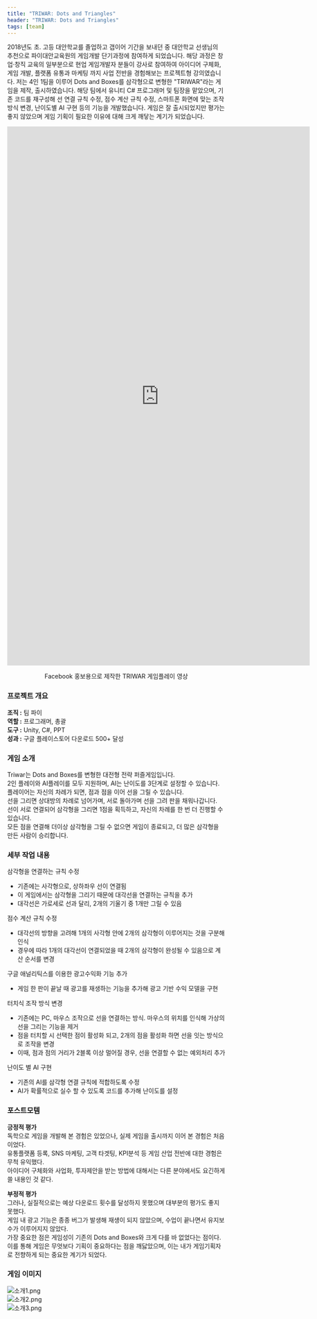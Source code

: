 ```yaml
---
title: "TRIWAR: Dots and Triangles"
header: "TRIWAR: Dots and Triangles"
tags: [team]
---
```

2018년도 초. 고등 대안학교를 졸업하고 갭이어 기간을 보내던 중 대안학교 선생님의 추천으로 파이대안교육원의 게임개발 단기과정에 참여하게 되었습니다. 해당 과정은 창업·창직 교육의 일부분으로 현업 게임개발자 분들이 강사로 참여하여 아이디어 구체화, 게임 개발, 플랫폼 유통과 마케팅 까지 사업 전반을 경험해보는 프로젝트형 강의였습니다. 저는 4인 1팀을 이루어 Dots and Boxes를 삼각형으로 변형한 "TRIWAR"라는 게임을 제작, 출시하였습니다. 해당 팀에서 유니티 C# 프로그래머 및 팀장을 맡았으며, 기존 코드를 재구성해 선 연결 규칙 수정, 점수 계산 규칙 수정, 스마트폰 화면에 맞는 조작방식 변경, 난이도별 AI 구현 등의 기능을 개발했습니다. 게임은 잘 출시되었지만 평가는 좋지 않았으며 게임 기획이 필요한 이유에 대해 크게 깨닿는 계기가 되었습니다.

<center><iframe width="699" height="1243" src="https://www.youtube.com/embed/CmdVqZRFIEw" title="Triwar" frameborder="0" allow="accelerometer; autoplay; clipboard-write; encrypted-media; gyroscope; picture-in-picture; web-share" referrerpolicy="strict-origin-when-cross-origin" allowfullscreen></iframe></center>  
<center><p>Facebook 홍보용으로 제작한 TRIWAR 게임플레이 영상</p></center>  

### 프로젝트 개요  
**조직 :** 팀 파이  
**역할 :** 프로그래머, 총괄  
**도구 :** Unity, C#, PPT  
**성과 :** 구글 플레이스토어 다운로드 500+ 달성

### 게임 소개  
Triwar는 Dots and Boxes를 변형한 대전형 전략 퍼즐게임입니다.  
2인 플레이와 AI플레이를 모두 지원하며, AI는 난이도를 3단계로 설정할 수 있습니다.  
플레이어는 자신의 차례가 되면, 점과 점을 이어 선을 그릴 수 있습니다.  
선을 그리면 상대방의 차례로 넘어가며, 서로 돌아가며 선을 그려 판을 채워나갑니다.  
선이 서로 연결되어 삼각형을 그리면 1점을 획득하고, 자신의 차례를 한 번 더 진행할 수 있습니다.  
모든 점을 연결해 더이상 삼각형을 그릴 수 없으면 게임이 종료되고, 더 많은 삼각형을 만든 사람이 승리합니다.  

### 세부 작업 내용  
삼각형을 연결하는 규칙 수정  
- 기존에는 사각형으로, 상하좌우 선이 연결됨  
- 이 게임에서는 삼각형을 그리기 때문에 대각선을 연결하는 규칙을 추가  
- 대각선은 가로세로 선과 달리, 2개의 기울기 중 1개만 그릴 수 있음  

점수 계산 규칙 수정  
- 대각선의 방향을 고려해 1개의 사각형 안에 2개의 삼각형이 이루어지는 것을 구분해 인식  
- 경우에 따라 1개의 대각선이 연결되었을 때 2개의 삼각형이 완성될 수 있음으로 계산 순서를 변경  

구글 애널리틱스를 이용한 광고수익화 기능 추가  
- 게임 한 판이 끝날 때 광고를 재생하는 기능을 추가해 광고 기반 수익 모델을 구현  

터치식 조작 방식 변경  
- 기존에는 PC, 마우스 조작으로 선을 연결하는 방식. 마우스의 위치를 인식해 가상의 선을 그리는 기능을 제거  
- 점을 터치할 시 선택한 점이 활성화 되고, 2개의 점을 활성화 하면 선을 잇는 방식으로 조작을 변경  
- 이때, 점과 점의 거리가 2블록 이상 멀어질 경우, 선을 연결할 수 없는 예외처리 추가  

난이도 별 AI 구현  
- 기존의 AI를 삼각형 연결 규칙에 적합하도록 수정  
- AI가 확률적으로 실수 할 수 있도록 코드를 추가해 난이도를 설정  

### 포스트모템  
**긍정적 평가**  
독학으로 게임을 개발해 본 경험은 있었으나, 실제 게임을 출시까지 이어 본 경험은 처음이었다.  
유통플랫폼 등록, SNS 마케팅, 고객 타겟팅, KPI분석 등 게임 산업 전반에 대한 경험은 무척 유익했다.  
아이디어 구체화와 사업화, 투자제안을 받는 방법에 대해서는 다른 분야에서도 요긴하게 쓸 내용인 것 같다.  
  
**부정적 평가**  
그러나, 실질적으로는 예상 다운로드 횟수를 달성하지 못했으며 대부분의 평가도 좋지 못했다.  
게임 내 광고 기능은 종종 버그가 발생해 재생이 되지 않았으며, 수업이 끝나면서 유지보수가 이루어지지 않았다.  
가장 중요한 점은 게임성이 기존의 Dots and Boxes와 크게 다를 바 없었다는 점이다.  
이를 통해 게임은 무엇보다 기획이 중요하다는 점을 깨닳았으며, 이는 내가 게임기획자로 전향하게 되는 중요한 계기가 되었다.  

### 게임 이미지  
![소개1.png](img/Triwar/0.jpg)  
![소개2.png](img/Triwar/1.jpg)  
![소개3.png](img/Triwar/2.jpg)  
